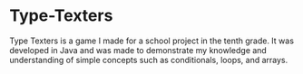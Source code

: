 # Type-Texters

Type Texters is a game I made for a school project in the tenth grade. 
It was developed in Java and was made to demonstrate my knowledge and understanding of simple concepts such as conditionals, loops, and arrays.
